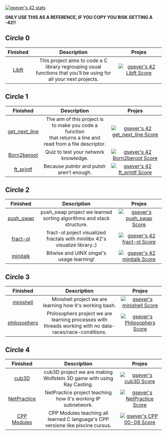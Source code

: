 [![gsever's 42 stats](https://badge42.vercel.app/api/v2/cl1m41hqg003409l9rs91d7fl/stats?cursusId=21&coalitionId=231)](https://profile.intra.42.fr/users/gsever)


**ONLY USE THIS AS A REFERENCE, IF YOU COPY YOU RISK GETTING A -42!!**


## Circle 0

|			Finished				| Description	| Projes |
|:---------------:|:-----------:|:----:|
[Libft](https://github.com/Improvenss/libft) | This project aims to code a C library regrouping usual<br>functions that you’ll be using for all your next projects. | [![gsever's 42 Libft Score](https://badge42.vercel.app/api/v2/cl1m41hqg003409l9rs91d7fl/project/2473097)](https://projects.intra.42.fr/42cursus-libft/gsever) |

## Circle 1
|			Finished				| Description	| Projes |
|:---------------:|:-----------:|:----:|
[get_next_line](https://github.com/Improvenss/get_next_line) | The aim of this project is to make you code a function<br>that returns a line and read from a file descriptor. | [![gsever's 42 get_next_line Score](https://badge42.vercel.app/api/v2/cl1m41hqg003409l9rs91d7fl/project/2498701)](https://projects.intra.42.fr/42cursus-get_next_line/gsever) |
[Born2beroot](https://github.com/Improvenss/main42gsever/tree/main/ready-for-pusht/born2beroot) | Quiz to test your network knowledge. | [![gsever's 42 Born2beroot Score](https://badge42.vercel.app/api/v2/cl1m41hqg003409l9rs91d7fl/project/2528574)](https://projects.intra.42.fr/projects/born2beroot/gsever) |
[ft_printf](https://github.com/Improvenss/ft_printf) | Because putnbr and putstr aren’t enough. | [![gsever's 42 ft_printf Score](https://badge42.vercel.app/api/v2/cl1m41hqg003409l9rs91d7fl/project/2513675)](https://projects.intra.42.fr/42cursus-ft_printf/gsever)|

## Circle 2
|			Finished				| Description	| Projes |
|:---------------:|:-----------:|:----:|
[push_swap](https://github.com/Improvenss/push_swap) | push_swap project we learned sorting algorithms and stack structure. | [![gsever's push_swap Score](https://badge42.vercel.app/api/v2/cl1m41hqg003409l9rs91d7fl/project/2592042)](https://projects.intra.42.fr/42cursus-push_swap/gsever) |
[fract-ol](https://github.com/Improvenss/fract-ol) | fract-ol poject visualized fractals with minilibx 42's visualize library.:) | [![gsever's 42 fract-ol Score](https://badge42.vercel.app/api/v2/cl1m41hqg003409l9rs91d7fl/project/2568174)](https://projects.intra.42.fr/42cursus-fract-ol/gsever)|
[minitalk](https://github.com/Improvenss/minitalk) | Bitwise and UINX singal's usage learning!| [![gsever's 42 minitalk Score](https://badge42.vercel.app/api/v2/cl1m41hqg003409l9rs91d7fl/project/2556398)](https://projects.intra.42.fr/projects/minitalk/gsever) |

## Circle 3
|			Finished				| Description	| Projes |
|:---------------:|:-----------:|:----:|
[minishell](https://github.com/Improvenss/minishell) | Minishell project we are learning how it's working bash. | [![gsever's minishell Score](https://badge42.vercel.app/api/v2/cl1m41hqg003409l9rs91d7fl/project/2743670)](https://projects.intra.42.fr/42cursus-minishell/gsever) |
[philosophers](https://github.com/Improvenss/philosophers) | Philosophers project we are learning processes with threads working with no data-races/race-conditions. | [![gsever's Philosophers Score](https://badge42.vercel.app/api/v2/cl1m41hqg003409l9rs91d7fl/project/2743663)](https://projects.intra.42.fr/42cursus-philosophers/gsever) |

## Circle 4
|			Finished				| Description	| Projes |
|:---------------:|:-----------:|:----:|
[cub3D](https://github.com/Improvenss/cub3D) | cub3D project we are making Wolfstein 3D game with using Ray Casting. | [![gsever's cub3D Score](https://badge42.vercel.app/api/v2/cl1m41hqg003409l9rs91d7fl/project/2870518)](https://projects.intra.42.fr/cub3d/gsever) |
[NetPractice](https://github.com/Improvenss/net_practice) | NetPractice project teaching how it's working IP subnetwork. | [![gsever's NetPractice Score](https://badge42.vercel.app/api/v2/cl1m41hqg003409l9rs91d7fl/project/2919246)](https://projects.intra.42.fr/netpractice/gsever) |
[CPP Modules](https://github.com/Improvenss/cpp_modules) | CPP Modules teaching all learned C language's CPP versione like piscine cursus. | [![gsever's CPP 00-08 Score](https://badge42.vercel.app/api/v2/cl1m41hqg003409l9rs91d7fl/project/2923393)](https://projects.intra.42.fr/cpp-module-00/gsever) |

